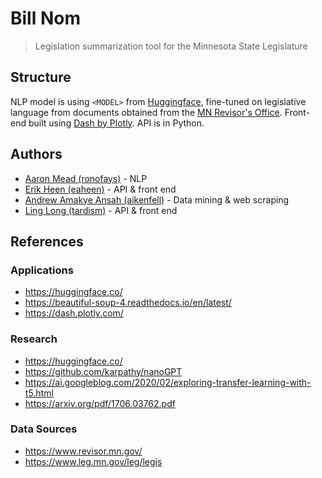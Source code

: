# Bill Nom
> Legislation summarization tool for the Minnesota State Legislature

## Structure
NLP model is using `<MODEL>` from [Huggingface](https://huggingface.co/), fine-tuned on legislative language from documents obtained from the [MN Revisor's Office](https://www.revisor.mn.gov/). Front-end built using [Dash by Plotly](https://dash.plotly.com/). API is in Python.

## Authors
- [Aaron Mead (ronofays)](https://github.com/ronofays) - NLP
- [Erik Heen (eaheen)](https://heen.dev/) - API & front end
- [Andrew Amakye Ansah (aikenfell)](https://github.com/aikenfell) - Data mining & web scraping
- [Ling Long (tardism)](https://github.com/tardism) - API & front end

## References

### Applications
- https://huggingface.co/
- https://beautiful-soup-4.readthedocs.io/en/latest/
- https://dash.plotly.com/

### Research
- https://huggingface.co/
- https://github.com/karpathy/nanoGPT
- https://ai.googleblog.com/2020/02/exploring-transfer-learning-with-t5.html
- https://arxiv.org/pdf/1706.03762.pdf

### Data Sources
- https://www.revisor.mn.gov/
- https://www.leg.mn.gov/leg/legis
